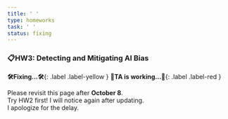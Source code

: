 ```yaml
---
title: ' '
type: homeworks
task: ' '
status: fixing
---
```


### 📋HW3: Detecting and Mitigating AI Bias
**🛠️Fixing...🛠️**{: .label .label-yellow } 
**🥲TA is working...🥲**{: .label .label-red } 


Please revisit this page after **October 8**.  
Try HW2 first! I will notice again after updating.  
I apologize for the delay.